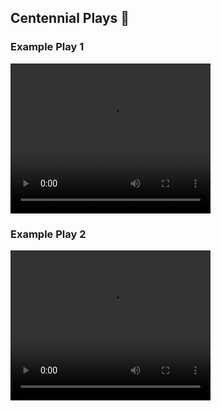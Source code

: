 ## Centennial Plays 🎥

### Example Play 1
<video width="320" height="240" controls>
  <source src="plays/play1.mp4" type="video/mp4">
  Your browser does not support the video tag.
</video>

### Example Play 2
<video width="320" height="240" controls>
  <source src="plays/play2.mp4" type="video/mp4">
  Your browser does not support the video tag.
</video>
